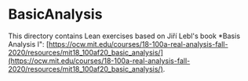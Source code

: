 # BasicAnalysis

This directory contains Lean exercises based on Jiří Lebl's book *Basis Analysis I": [https://ocw.mit.edu/courses/18-100a-real-analysis-fall-2020/resources/mit18_100af20_basic_analysis/](https://ocw.mit.edu/courses/18-100a-real-analysis-fall-2020/resources/mit18_100af20_basic_analysis/).
